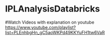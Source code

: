 # IPLAnalysisDatabricks

#Watch Videos with explanation on youtube 
https://www.youtube.com/playlist?list=PLEnhbgHn_gC5aoWKPd49KKYuFH1tw6VaR
